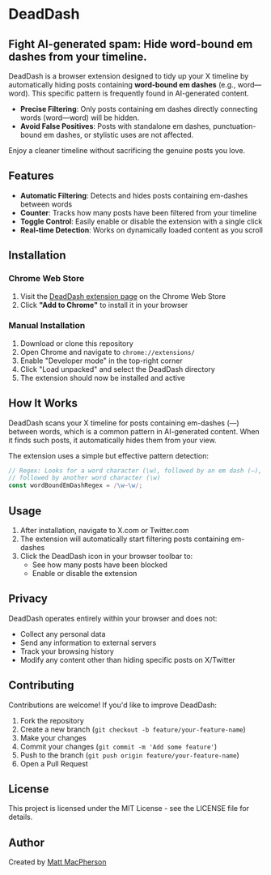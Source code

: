 # DeadDash

## Fight AI-generated spam: Hide word-bound em dashes from your timeline.

DeadDash is a browser extension designed to tidy up your X timeline by automatically hiding posts containing **word-bound em dashes** (e.g., word—word). This specific pattern is frequently found in AI-generated content.

* **Precise Filtering**: Only posts containing em dashes directly connecting words (word—word) will be hidden.
* **Avoid False Positives**: Posts with standalone em dashes, punctuation-bound em dashes, or stylistic uses are not affected.

Enjoy a cleaner timeline without sacrificing the genuine posts you love.

## Features

- **Automatic Filtering**: Detects and hides posts containing em-dashes between words
- **Counter**: Tracks how many posts have been filtered from your timeline
- **Toggle Control**: Easily enable or disable the extension with a single click
- **Real-time Detection**: Works on dynamically loaded content as you scroll

## Installation

### Chrome Web Store
1. Visit the [DeadDash extension page](https://chromewebstore.google.com/detail/deaddash/fnpkdioianapnpbhcchfodpknoedkenkK) on the Chrome Web Store
2. Click **"Add to Chrome"** to install it in your browser  

### Manual Installation
1. Download or clone this repository
2. Open Chrome and navigate to `chrome://extensions/`
3. Enable "Developer mode" in the top-right corner
4. Click "Load unpacked" and select the DeadDash directory
5. The extension should now be installed and active

## How It Works

DeadDash scans your X timeline for posts containing em-dashes (—) between words, which is a common pattern in AI-generated content. When it finds such posts, it automatically hides them from your view.

The extension uses a simple but effective pattern detection:
```javascript
// Regex: Looks for a word character (\w), followed by an em dash (—),
// followed by another word character (\w)
const wordBoundEmDashRegex = /\w—\w/;
```

## Usage

1. After installation, navigate to X.com or Twitter.com
2. The extension will automatically start filtering posts containing em-dashes
3. Click the DeadDash icon in your browser toolbar to:
   - See how many posts have been blocked
   - Enable or disable the extension

## Privacy

DeadDash operates entirely within your browser and does not:
- Collect any personal data
- Send any information to external servers
- Track your browsing history
- Modify any content other than hiding specific posts on X/Twitter

## Contributing

Contributions are welcome! If you'd like to improve DeadDash:

1. Fork the repository
2. Create a new branch (`git checkout -b feature/your-feature-name`)
3. Make your changes
4. Commit your changes (`git commit -m 'Add some feature'`)
5. Push to the branch (`git push origin feature/your-feature-name`)
6. Open a Pull Request

## License

This project is licensed under the MIT License - see the LICENSE file for details.

## Author

Created by [Matt MacPherson](https://x.com/itsMattMac)
